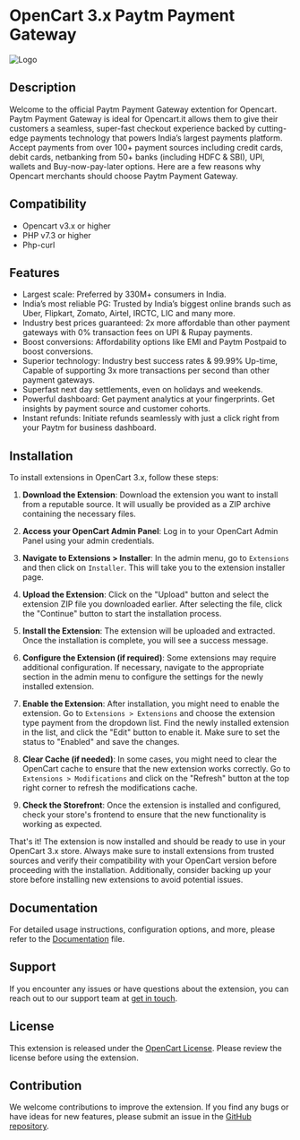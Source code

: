 # OpenCart 3.x Paytm Payment Gateway

![Logo](https://staticpg.paytmpayments.com/pg_plugins_logo/paytm_logo_paymodes.svg)


## Description

Welcome to the official Paytm Payment Gateway extention for Opencart. Paytm Payment Gateway is ideal for Opencart.it allows them to give their customers a seamless, super-fast checkout experience backed by cutting-edge payments technology that powers India’s largest payments platform. Accept payments from over 100+ payment sources including credit cards, debit cards, netbanking from 50+ banks (including HDFC & SBI), UPI, wallets and Buy-now-pay-later options. Here are a few reasons why Opencart merchants should choose Paytm Payment Gateway.

## Compatibility

* Opencart v3.x or higher
* PHP v7.3 or higher
* Php-curl

## Features

* Largest scale:  Preferred by 330M+ consumers in India.
* India’s most reliable PG: Trusted by India’s biggest online brands such as Uber, Flipkart, Zomato, Airtel, IRCTC, LIC and many more.  
* Industry best prices guaranteed: 2x more affordable than other payment gateways with 0% transaction fees on UPI & Rupay payments.
* Boost  conversions: Affordability options like EMI and Paytm Postpaid to boost conversions.
* Superior technology: Industry best success rates & 99.99% Up-time, Capable of supporting 3x more transactions per second than other payment gateways.
* Superfast next day settlements, even on holidays and weekends.
* Powerful dashboard: Get payment analytics at your fingerprints. Get insights by payment source and customer cohorts.
* Instant refunds: Initiate refunds seamlessly with just a click right from your Paytm for business dashboard. 

## Installation

To install extensions in OpenCart 3.x, follow these steps:

1. **Download the Extension**:
   Download the extension you want to install from a reputable source. It will usually be provided as a ZIP archive containing the necessary files.

2. **Access your OpenCart Admin Panel**:
   Log in to your OpenCart Admin Panel using your admin credentials.

3. **Navigate to Extensions > Installer**:
   In the admin menu, go to `Extensions` and then click on `Installer`. This will take you to the extension installer page.

4. **Upload the Extension**:
   Click on the "Upload" button and select the extension ZIP file you downloaded earlier. After selecting the file, click the "Continue" button to start the installation process.

5. **Install the Extension**:
   The extension will be uploaded and extracted. Once the installation is complete, you will see a success message.

6. **Configure the Extension (if required)**:
   Some extensions may require additional configuration. If necessary, navigate to the appropriate section in the admin menu to configure the settings for the newly installed extension.

7. **Enable the Extension**:
   After installation, you might need to enable the extension. Go to `Extensions > Extensions` and choose the extension type payment from the dropdown list. Find the newly installed extension in the list, and click the "Edit" button to enable it. Make sure to set the status to "Enabled" and save the changes.

8. **Clear Cache (if needed)**:
   In some cases, you might need to clear the OpenCart cache to ensure that the new extension works correctly. Go to `Extensions > Modifications` and click on the "Refresh" button at the top right corner to refresh the modifications cache.

9. **Check the Storefront**:
   Once the extension is installed and configured, check your store's frontend to ensure that the new functionality is working as expected.

That's it! The extension is now installed and should be ready to use in your OpenCart 3.x store. Always make sure to install extensions from trusted sources and verify their compatibility with your OpenCart version before proceeding with the installation. Additionally, consider backing up your store before installing new extensions to avoid potential issues.

## Documentation

For detailed usage instructions, configuration options, and more, please refer to the [Documentation](https://business.paytm.com/docs/opencart/) file.

## Support

If you encounter any issues or have questions about the extension, you can reach out to our support team at [get in touch](https://business.paytm.com/contact-us#developer).

## License

This extension is released under the [OpenCart License](http://www.gnu.org/licenses/gpl-2.0.html). Please review the license before using the extension.

## Contribution

We welcome contributions to improve the extension. If you find any bugs or have ideas for new features, please submit an issue in the [GitHub repository](https://github.com/paytm/Paytm_Opencart_Plugin/issues).
